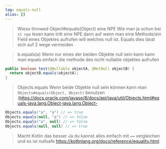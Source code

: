 ```yaml
---
tag: equals-null
alias: []
---
```


> Wieso throwed Object#equals(Object) eine NPE
Wie man ja schon bei `st npe` lesen kann tritt eine NPE dann auf wenn man eine Methode/ein Field eines Objektes aufrufen will welches null ist. Equals
dies lässt sich auf 2 wege vermeiden

> b.equals(a)
Wenn nur eines der beiden Objekte null sein kann kann man equals einfach die methode des nicht nullable objektes aufrufen
```java
public boolean test(@Nullable objectA, @NotNull objectB) {
  return objectB.equals(objectA);
}
```

> Objects.equals
Wenn beide Objekte null sein können kann man `Objects#equals(Object, Object)`  benutzen (https://docs.oracle.com/javase/8/docs/api/java/util/Objects.html#equals-java.lang.Object-java.lang.Object-

```java
Objects.equals("a", "a") // => true
Objects.equals(null, "a") // => false
Objects.equals("a", null) // => false
Objects.equals(null, null) // => true
```

> Macht Kotlin das besser
Ja du kannst alles einfach mit `==` vergleichen und es ist nullsafe
https://kotlinlang.org/docs/reference/equality.html
